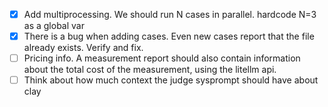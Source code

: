 - [x] Add multiprocessing. We should run N cases in parallel. hardcode N=3 as a global var
- [x] There is a bug when adding cases. Even new cases report that the file already exists. Verify and fix.
- [ ] Pricing info. A measurement report should also contain information about the total cost of the measurement, using the litellm api.
- [ ] Think about how much context the judge sysprompt should have about clay

